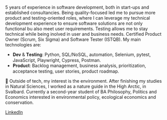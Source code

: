 5 years of experience in software development, both in start-ups and established consultancies. Being quality-focused led me to pursue more product and testing-oriented roles, where I can leverage my technical development experience to ensure software solutions are not only functional bu also meet user requirements. Testing allows me to stay technical while being inolved in user and business needs. Certified Product Owner (Scrum, Six Sigma) and Software Tester (ISTQB). My main technologies are:
- 𝐃𝐞𝐯 & 𝐓𝐞𝐬𝐭𝐢𝐧𝐠: Python, SQL/NoSQL, automation, Selenium, pytest, JavaScript, Playwright, Cypress, Postman. 
- 𝐏𝐫𝐨𝐝𝐮𝐜𝐭: Backlog management, business analysis, prioritization, acceptance testing, user stories, product roadmap.

🌱 Outside of tech, my interest is the environment. After finishing my studies in Natural Sciences, I worked as a nature guide in the High Arctic, in Svalbard. Currently a second-year student of BA Philosophy, Politics and Economics interested in environmental policy, ecological economics and conservation.

[LinkedIn](https://www.linkedin.com/in/annavidalperez/)
